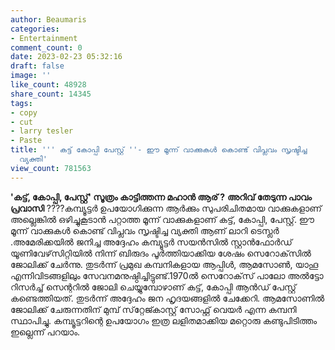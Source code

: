 ```yaml
---
author: Beaumaris
categories:
- Entertainment
comment_count: 0
date: 2023-02-23 05:32:16
draft: false
image: ''
like_count: 48928
share_count: 14345
tags:
- copy
- cut
- larry tesler
- Paste
title: ''' കട്ട് കോപ്പി പേസ്റ്റ് ''- ഈ മൂന്ന് വാക്കുകള്‍ കൊണ്ട് വിപ്ലവം സൃഷ്ടിച്ച
  വ്യക്തി'
view_count: 781563
---
```


**'കട്ട്, കോപ്പി, പേസ്റ്റ്' സൂത്രം കാട്ടിത്തന്ന മഹാന്‍ ആര് ?** **അറിവ് തേടുന്ന പാവം പ്രവാസി** ????കമ്പ്യൂട്ടര്‍ ഉപയോഗിക്കുന്ന ആര്‍ക്കും സുപരിചിതമായ വാക്കുകളാണ് അല്ലെങ്കില്‍ ഒഴിച്ചുകൂടാന്‍ പറ്റാത്ത മൂന്ന് വാക്കുകളാണ് കട്ട്, കോപ്പി, പേസ്റ്റ്. ഈ മൂന്ന് വാക്കുകള്‍ കൊണ്ട് വിപ്ലവം സൃഷ്ടിച്ച വ്യക്തി ആണ് ലാറി ടെസ്ലര്‍ .അമേരിക്കയില്‍ ജനിച്ച അദ്ദേഹം കമ്പ്യൂട്ടര്‍ സയന്‍സില്‍ സ്റ്റാന്‍ഫോര്‍ഡ് യൂണിവേഴ്‌സിറ്റിയില്‍ നിന്ന് ബിരുദം പൂര്‍ത്തിയാക്കിയ ശേഷം സെറോക്‌സില്‍ ജോലിക്ക് ചേര്‍ന്നു. തുടര്‍ന്ന് പ്രമുഖ കമ്പനികളായ ആപ്പിള്‍, ആമസോണ്‍, യാഹൂ എന്നിവിടങ്ങളിലും സേവനമനുഷ്ഠിച്ചിട്ടുണ്ട്.1970ല്‍ സെറോക്‌സ് പാലോ അല്‍ട്ടോ റിസര്‍ച്ച് സെന്ററില്‍ ജോലി ചെയ്യുമ്പോഴാണ് കട്ട്, കോപ്പി ആന്‍ഡ് പേസ്റ്റ് കണ്ടെത്തിയത്. തുടര്‍ന്ന് അദ്ദേഹം ജന ഹൃദയങ്ങളില്‍ ചേക്കേറി. ആമസോണില്‍ ജോലിക്ക് ചേരുന്നതിന് മുമ്പ് സ്‌റ്റേജ്കാസ്റ്റ് സോഫ്റ്റ് വെയര്‍ എന്ന കമ്പനി സ്ഥാപിച്ചു. കമ്പ്യൂട്ടറിന്റെ ഉപയോഗം ഇത്ര ലളിതമാക്കിയ മറ്റൊരു കണ്ടുപിടിത്തം ഇല്ലെന്ന് പറയാം.